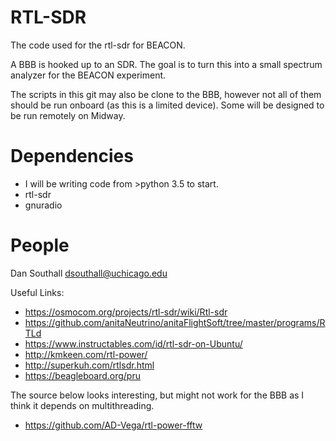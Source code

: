 # RTL-SDR
The code used for the rtl-sdr for BEACON.

A BBB is hooked up to an SDR.  The goal is to turn this into a small
spectrum analyzer for the BEACON experiment.

The scripts in this git may also be clone to the BBB, however not all of
them should be run onboard (as this is a limited device).  Some will be
designed to be run remotely on Midway.


# Dependencies
- I will be writing code from >python 3.5 to start.
- rtl-sdr 
- gnuradio


# People 

Dan Southall
dsouthall@uchicago.edu

Useful Links:

- https://osmocom.org/projects/rtl-sdr/wiki/Rtl-sdr
- https://github.com/anitaNeutrino/anitaFlightSoft/tree/master/programs/RTLd
- https://www.instructables.com/id/rtl-sdr-on-Ubuntu/
- http://kmkeen.com/rtl-power/ 
- http://superkuh.com/rtlsdr.html
- https://beagleboard.org/pru

The source below looks interesting, but might not work for the BBB as I think it depends on multithreading.

- https://github.com/AD-Vega/rtl-power-fftw


